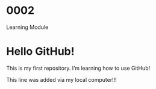 # 0002

Learning Module

# Hello GitHub!

This is my first repository. I’m learning how to use GitHub!

This line was added via my local computer!!!




